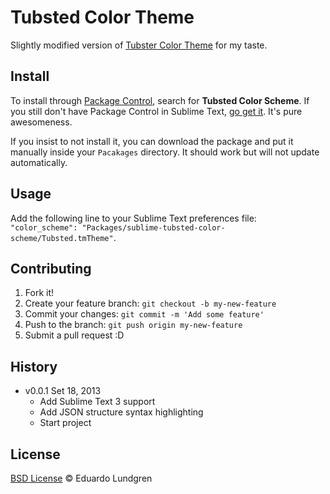 # Tubsted Color Theme

Slightly modified version of [Tubster Color Theme](https://github.com/AaronHolbrook/Tubster-Color-Scheme) for my taste.

## Install

To install through [Package Control](http://wbond.net/sublime_packages/package_control),
search for **Tubsted Color Scheme**. If you still don't have Package Control in Sublime Text, [go get it](http://wbond.net/sublime_packages/package_control/installation).
It's pure awesomeness.

If you insist to not install it, you can download the package and
put it manually inside your `Pacakages` directory. It should work but will not update automatically.

## Usage

Add the following line to your Sublime Text preferences file: `"color_scheme": "Packages/sublime-tubsted-color-scheme/Tubsted.tmTheme"`.

## Contributing

1. Fork it!
2. Create your feature branch: `git checkout -b my-new-feature`
3. Commit your changes: `git commit -m 'Add some feature'`
4. Push to the branch: `git push origin my-new-feature`
5. Submit a pull request :D

## History

* v0.0.1 Set 18, 2013
    * Add Sublime Text 3 support
    * Add JSON structure syntax highlighting
    * Start project

## License

[BSD License](https://github.com/eduardolundgren/sublime-tubsted-color-scheme/blob/master/LICENSE.md) © Eduardo Lundgren